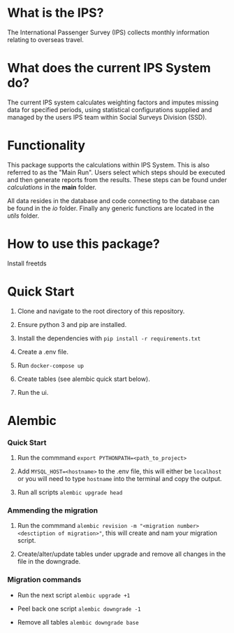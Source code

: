 # What is the IPS?
The International Passenger Survey (IPS) collects monthly information relating to overseas travel.

# What does the current IPS System do?
The current IPS system calculates weighting factors and imputes missing data for specified periods, using statistical configurations supplied and managed by the users IPS team within Social Surveys Division (SSD).

# Functionality
This package supports the calculations within IPS System. This is also referred to as the "Main Run".
Users select which steps should be executed and then generate reports from the results. These steps can be found under _calculations_ in the **main** folder.

All data resides in the database and code connecting to the database can be found in the _io_ folder. Finally any generic functions are located in the _utils_ folder.

# How to use this package?

Install freetds

# Quick Start

1. Clone and navigate to the root directory of this repository.

2. Ensure python 3 and pip are installed.

3. Install the dependencies with `pip install -r requirements.txt`

4. Create a .env file.

5. Run `docker-compose up`

6. Create tables (see alembic quick start below).

7. Run the ui.


# Alembic

### Quick Start

1. Run the commmand `export PYTHONPATH=<path_to_project>`

2. Add `MYSQL_HOST=<hostname>` to the .env file, this will either be `localhost` or you will need to type `hostname` into the terminal and copy the output.

3. Run all scripts `alembic upgrade head`

### Ammending the migration

1. Run the commmand `alembic revision -m "<migration number> <desctiption of migration>"`, this will create and nam your migration script.

2. Create/alter/update tables under upgrade and remove all changes in the file in the downgrade.

### Migration commands

-  Run the next script `alembic upgrade +1`

-  Peel back one script `alembic downgrade -1`

-  Remove all tables `alembic downgrade base`



